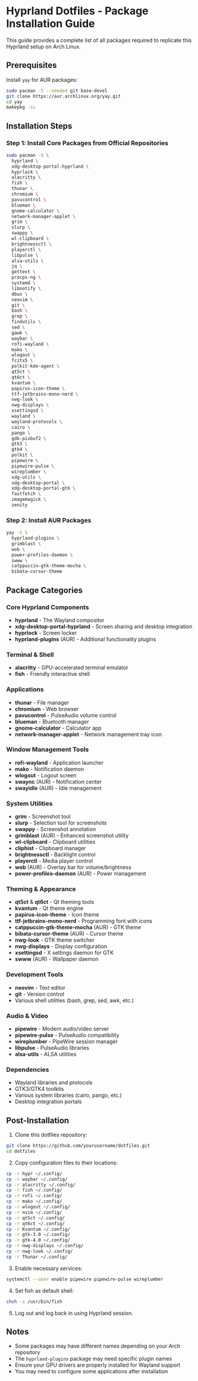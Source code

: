# Hyprland Dotfiles - Package Installation Guide

This guide provides a complete list of all packages required to replicate this Hyprland setup on Arch Linux.

## Prerequisites

Install `yay` for AUR packages:
```bash
sudo pacman -S --needed git base-devel
git clone https://aur.archlinux.org/yay.git
cd yay
makepkg -si
```

## Installation Steps

### Step 1: Install Core Packages from Official Repositories

```bash
sudo pacman -S \
  hyprland \
  xdg-desktop-portal-hyprland \
  hyprlock \
  alacritty \
  fish \
  thunar \
  chromium \
  pavucontrol \
  blueman \
  gnome-calculator \
  network-manager-applet \
  grim \
  slurp \
  swappy \
  wl-clipboard \
  brightnessctl \
  playerctl \
  libpulse \
  alsa-utils \
  jq \
  gettext \
  procps-ng \
  systemd \
  libnotify \
  dbus \
  neovim \
  git \
  bash \
  grep \
  findutils \
  sed \
  gawk \
  waybar \
  rofi-wayland \
  mako \
  wlogout \
  fcitx5 \
  polkit-kde-agent \
  qt5ct \
  qt6ct \
  kvantum \
  papirus-icon-theme \
  ttf-jetbrains-mono-nerd \
  nwg-look \
  nwg-displays \
  xsettingsd \
  wayland \
  wayland-protocols \
  cairo \
  pango \
  gdk-pixbuf2 \
  gtk3 \
  gtk4 \
  polkit \
  pipewire \
  pipewire-pulse \
  wireplumber \
  xdg-utils \
  xdg-desktop-portal \
  xdg-desktop-portal-gtk \
  fastfetch \
  imagemagick \
  zenity
```

### Step 2: Install AUR Packages

```bash
yay -S \
  hyprland-plugins \
  grimblast \
  wob \
  power-profiles-daemon \
  swww \
  catppuccin-gtk-theme-mocha \
  bibata-cursor-theme
```

## Package Categories

### Core Hyprland Components
- **hyprland** - The Wayland compositor
- **xdg-desktop-portal-hyprland** - Screen sharing and desktop integration
- **hyprlock** - Screen locker
- **hyprland-plugins** (AUR) - Additional functionality plugins

### Terminal & Shell
- **alacritty** - GPU-accelerated terminal emulator
- **fish** - Friendly interactive shell

### Applications
- **thunar** - File manager
- **chromium** - Web browser
- **pavucontrol** - PulseAudio volume control
- **blueman** - Bluetooth manager
- **gnome-calculator** - Calculator app
- **network-manager-applet** - Network management tray icon

### Window Management Tools
- **rofi-wayland** - Application launcher
- **mako** - Notification daemon
- **wlogout** - Logout screen
- **swaync** (AUR) - Notification center
- **swayidle** (AUR) - Idle management

### System Utilities
- **grim** - Screenshot tool
- **slurp** - Selection tool for screenshots
- **swappy** - Screenshot annotation
- **grimblast** (AUR) - Enhanced screenshot utility
- **wl-clipboard** - Clipboard utilities
- **cliphist** - Clipboard manager
- **brightnessctl** - Backlight control
- **playerctl** - Media player control
- **wob** (AUR) - Overlay bar for volume/brightness
- **power-profiles-daemon** (AUR) - Power management

### Theming & Appearance
- **qt5ct** & **qt6ct** - Qt theming tools
- **kvantum** - Qt theme engine
- **papirus-icon-theme** - Icon theme
- **ttf-jetbrains-mono-nerd** - Programming font with icons
- **catppuccin-gtk-theme-mocha** (AUR) - GTK theme
- **bibata-cursor-theme** (AUR) - Cursor theme
- **nwg-look** - GTK theme switcher
- **nwg-displays** - Display configuration
- **xsettingsd** - X settings daemon for GTK
- **swww** (AUR) - Wallpaper daemon

### Development Tools
- **neovim** - Text editor
- **git** - Version control
- Various shell utilities (bash, grep, sed, awk, etc.)

### Audio & Video
- **pipewire** - Modern audio/video server
- **pipewire-pulse** - PulseAudio compatibility
- **wireplumber** - PipeWire session manager
- **libpulse** - PulseAudio libraries
- **alsa-utils** - ALSA utilities

### Dependencies
- Wayland libraries and protocols
- GTK3/GTK4 toolkits
- Various system libraries (cairo, pango, etc.)
- Desktop integration portals

## Post-Installation

1. Clone this dotfiles repository:
```bash
git clone https://github.com/yourusername/dotfiles.git
cd dotfiles
```

2. Copy configuration files to their locations:
```bash
cp -r hypr ~/.config/
cp -r waybar ~/.config/
cp -r alacritty ~/.config/
cp -r fish ~/.config/
cp -r rofi ~/.config/
cp -r mako ~/.config/
cp -r wlogout ~/.config/
cp -r nvim ~/.config/
cp -r qt5ct ~/.config/
cp -r qt6ct ~/.config/
cp -r Kvantum ~/.config/
cp -r gtk-3.0 ~/.config/
cp -r gtk-4.0 ~/.config/
cp -r nwg-displays ~/.config/
cp -r nwg-look ~/.config/
cp -r Thunar ~/.config/
```

3. Enable necessary services:
```bash
systemctl --user enable pipewire pipewire-pulse wireplumber
```

4. Set fish as default shell:
```bash
chsh -s /usr/bin/fish
```

5. Log out and log back in using Hyprland session.

## Notes

- Some packages may have different names depending on your Arch repository
- The `hyprland-plugins` package may need specific plugin names
- Ensure your GPU drivers are properly installed for Wayland support
- You may need to configure some applications after installation